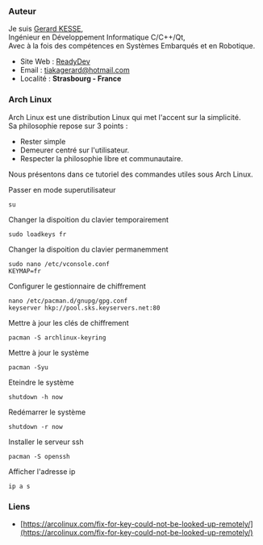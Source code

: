 ### Auteur

Je suis 
[Gerard KESSE](https://readydev.ovh/presentation/ "Accédez à mon site web (ReadyDev)"),  
Ingénieur en Développement Informatique C/C++/Qt,  
Avec à la fois des compétences en Systèmes Embarqués et en Robotique.  

* Site Web : [ReadyDev](https://readydev.ovh "Accédez à mon site web (ReadyDev)")
* Email : [tiakagerard@hotmail.com](mailto:tiakagerard@hotmail.com?subject=Contact&body=Bonjour "Me contactez par email")
* Localité : **Strasbourg - France**

### Arch Linux

Arch Linux est une distribution Linux qui met l'accent sur la simplicité.  
Sa philosophie repose sur 3 points :
* Rester simple
* Demeurer centré sur l'utilisateur. 
* Respecter la philosophie libre et communautaire. 

Nous présentons dans ce tutoriel des commandes utiles sous Arch Linux.

Passer en mode superutilisateur
```
su
```

Changer la dispoition du clavier temporairement
```
sudo loadkeys fr
```

Changer la dispoition du clavier permanemment
```
sudo nano /etc/vconsole.conf
KEYMAP=fr
```

Configurer le gestionnaire de chiffrement
```
nano /etc/pacman.d/gnupg/gpg.conf
keyserver hkp://pool.sks.keyservers.net:80
```

Mettre à jour les clés de chiffrement
```
pacman -S archlinux-keyring
```

Mettre à jour le système
```
pacman -Syu
```

Eteindre le système
```
shutdown -h now
```

Redémarrer le système
```
shutdown -r now
```

Installer le serveur ssh
```
pacman -S openssh
```

Afficher l'adresse ip
```
ip a s
```

### Liens

* [https://arcolinux.com/fix-for-key-could-not-be-looked-up-remotely/](https://arcolinux.com/fix-for-key-could-not-be-looked-up-remotely/)
